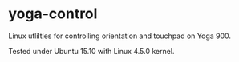 # yoga-control
Linux utlilties for controlling orientation and touchpad on Yoga 900. 

Tested under Ubuntu 15.10 with Linux 4.5.0 kernel.
